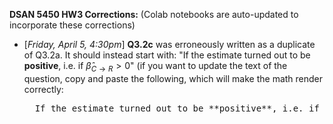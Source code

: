 **DSAN 5450 HW3 Corrections:** (Colab notebooks are auto-updated to incorporate these corrections)

* [*Friday, April 5, 4:30pm*] **Q3.2c** was erroneously written as a duplicate of Q3.2a. It should instead start with: "If the estimate turned out to be **positive**, i.e. if $\widehat{\beta}_{C \rightarrow R} > 0$" (if you want to update the text of the question, copy and paste the following, which will make the math render correctly:
  <pre>
    If the estimate turned out to be **positive**, i.e. if $\widehat{\beta}_{C \rightarrow R} > 0$
  </pre>

